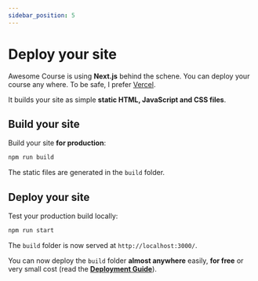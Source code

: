 ```yaml
---
sidebar_position: 5
---
```


# Deploy your site

Awesome Course is using **Next.js** behind the schene. You can deploy your course any where. To be safe, I prefer [Vercel](https://nextjs.org/learn/basics/deploying-nextjs-app).

It builds your site as simple **static HTML, JavaScript and CSS files**.

## Build your site

Build your site **for production**:

```bash
npm run build
```

The static files are generated in the `build` folder.

## Deploy your site

Test your production build locally:

```bash
npm run start
```

The `build` folder is now served at `http://localhost:3000/`.

You can now deploy the `build` folder **almost anywhere** easily, **for free** or very small cost (read the **[Deployment Guide](https://nextjs.org/learn/basics/deploying-nextjs-app)**).

